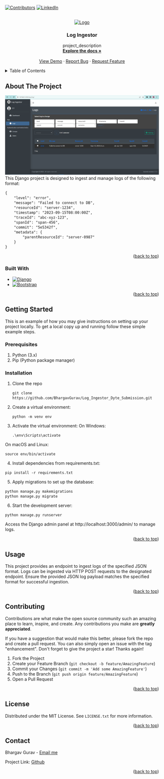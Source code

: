 <!-- Improved compatibility of back to top link: See: https://github.com/othneildrew/Best-README-Template/pull/73 -->
<a name="readme-top"></a>
<!--
*** Thanks for checking out the Best-README-Template. If you have a suggestion
*** that would make this better, please fork the repo and create a pull request
*** or simply open an issue with the tag "enhancement".
*** Don't forget to give the project a star!
*** Thanks again! Now go create something AMAZING! :D
-->



<!-- PROJECT SHIELDS -->
<!--
*** I'm using markdown "reference style" links for readability.
*** Reference links are enclosed in brackets [ ] instead of parentheses ( ).
*** See the bottom of this document for the declaration of the reference variables
*** for contributors-url, forks-url, etc. This is an optional, concise syntax you may use.
*** https://www.markdownguide.org/basic-syntax/#reference-style-links
-->
[![Contributors][contributors-shield]][contributors-url]
[![LinkedIn][linkedin-shield]](https://www.linkedin.com/in/bhargav-gurav-380992224/)



<!-- PROJECT LOGO -->
<br />
<div align="center">
  <a href="https://github.com/BhargavGurav/Log_Ingestor_Dyte_Submission">
    <img src="/blob/main/LOG_29710.png" alt="Logo" width="80" height="80">
  </a>

<h3 align="center">Log Ingestor</h3>

  <p align="center">
    project_description
    <br />
    <a href="https://github.com/BhargavGurav/Log_Ingestor_Dyte_Submission"><strong>Explore the docs »</strong></a>
    <br />
    <br />
    <a href="[https://github.com/github_username/repo_name](https://github.com/BhargavGurav/Log_Ingestor_Dyte_Submission)">View Demo</a>
    ·
    <a href="[https://github.com/github_username/repo_name](https://github.com/BhargavGurav/Log_Ingestor_Dyte_Submission)/issues">Report Bug</a>
    ·
    <a href="[https://github.com/github_username/repo_name](https://github.com/BhargavGurav/Log_Ingestor_Dyte_Submission)/issues">Request Feature</a>
  </p>
</div>



<!-- TABLE OF CONTENTS -->
<details>
  <summary>Table of Contents</summary>
  <ol>
    <li>
      <a href="#about-the-project">About The Project</a>
      <ul>
        <li><a href="#built-with">Built With</a></li>
      </ul>
    </li>
    <li>
      <a href="#getting-started">Getting Started</a>
      <ul>
        <li><a href="#prerequisites">Prerequisites</a></li>
        <li><a href="#installation">Installation</a></li>
      </ul>
    </li>
    <li><a href="#usage">Usage</a></li>
    <li><a href="#roadmap">Roadmap</a></li>
    <li><a href="#contributing">Contributing</a></li>
    <li><a href="#license">License</a></li>
    <li><a href="#contact">Contact</a></li>
    <li><a href="#acknowledgments">Acknowledgments</a></li>
  </ol>
</details>



<!-- ABOUT THE PROJECT -->
## About The Project

![Product Name Screen Shot](https://github.com/BhargavGurav/Log_Ingestor_Dyte_Submission/blob/main/Screenshot%20(252).png)
This Django project is designed to ingest and manage logs of the following format:
```
{
	"level": "error",
	"message": "Failed to connect to DB",
    "resourceId": "server-1234",
	"timestamp": "2023-09-15T08:00:00Z",
	"traceId": "abc-xyz-123",
    "spanId": "span-456",
    "commit": "5e5342f",
    "metadata": {
        "parentResourceId": "server-0987"
    }
}

```
<p align="right">(<a href="#readme-top">back to top</a>)</p>



### Built With

* [![Django][djangoproject.com]](https://www.djangoproject.com/)
* [![Bootstrap][Bootstrap.com]][Bootstrap-url]


<p align="right">(<a href="#readme-top">back to top</a>)</p>



<!-- GETTING STARTED -->
## Getting Started

This is an example of how you may give instructions on setting up your project locally.
To get a local copy up and running follow these simple example steps.

### Prerequisites

1. Python (3.x)
2. Pip (Python package manager)


### Installation

1. Clone the repo
   ```
   git clone https://github.com/BhargavGurav/Log_Ingestor_Dyte_Submission.git
   ```
2. Create a virtual environment:
   ```
   python -m venv env
   ```
3. Activate the virtual environment:
  On Windows:
   ```
   .\env\Scripts\activate
   ```

On macOS and Linux:
```
source env/bin/activate
```

4. Install dependencies from requirements.txt:
```
pip install -r requirements.txt
```

5. Apply migrations to set up the database:
```
python manage.py makemigrations
python manage.py migrate
```

6. Start the development server:
```
python manage.py runserver
```

Access the Django admin panel at http://localhost:3000/admin/ to manage logs.
<p align="right">(<a href="#readme-top">back to top</a>)</p>



<!-- USAGE EXAMPLES -->
## Usage

This project provides an endpoint to ingest logs of the specified JSON format. Logs can be ingested via HTTP POST requests to the designated endpoint. Ensure the provided JSON log payload matches the specified format for successful ingestion.


<p align="right">(<a href="#readme-top">back to top</a>)</p>



<!-- CONTRIBUTING -->
## Contributing

Contributions are what make the open source community such an amazing place to learn, inspire, and create. Any contributions you make are **greatly appreciated**.

If you have a suggestion that would make this better, please fork the repo and create a pull request. You can also simply open an issue with the tag "enhancement".
Don't forget to give the project a star! Thanks again!

1. Fork the Project
2. Create your Feature Branch (`git checkout -b feature/AmazingFeature`)
3. Commit your Changes (`git commit -m 'Add some AmazingFeature'`)
4. Push to the Branch (`git push origin feature/AmazingFeature`)
5. Open a Pull Request

<p align="right">(<a href="#readme-top">back to top</a>)</p>



<!-- LICENSE -->
## License

Distributed under the MIT License. See `LICENSE.txt` for more information.

<p align="right">(<a href="#readme-top">back to top</a>)</p>



<!-- CONTACT -->
## Contact

Bhargav Gurav - [Email me](guravbhargav09@gmail.com)

Project Link: [Github](https://github.com/BhargavGurav/Log_Ingestor_Dyte_Submission)

<p align="right">(<a href="#readme-top">back to top</a>)</p>




<!-- MARKDOWN LINKS & IMAGES -->
<!-- https://www.markdownguide.org/basic-syntax/#reference-style-links -->
[contributors-shield]: https://img.shields.io/github/contributors/BhargavGurav/Log_Ingestor_Dyte_Submission.svg?style=for-the-badge
[contributors-url]: https://github.com/BhargavGurav

[linkedin-shield]: https://img.shields.io/badge/-LinkedIn-black.svg?style=for-the-badge&logo=linkedin&colorB=555
[linkedin-url]: https://linkedin.com/in/linkedin_username


[Bootstrap.com]: https://img.shields.io/badge/Bootstrap-563D7C?style=for-the-badge&logo=bootstrap&logoColor=white
[Bootstrap-url]: https://getbootstrap.com
[djangoproject.com]: https://img.shields.io/badge/Django-1d3b0c?style=for-the-badge&logo=django&logoColor=white
[Django-url]: https://www.djangoproject.com/
